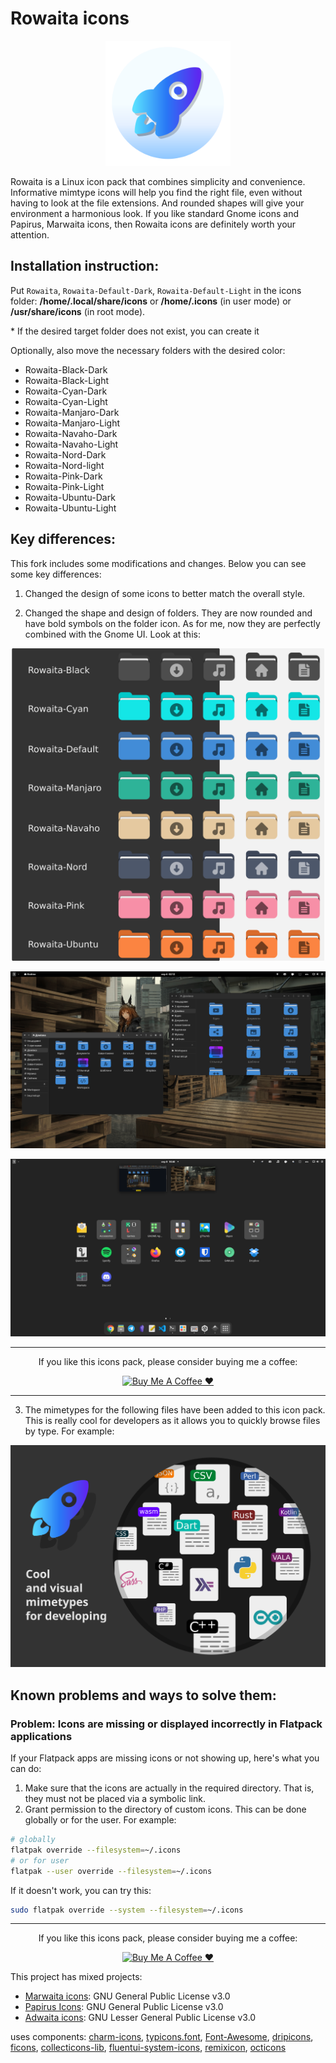 # Rowaita icons

<p align="center">
    <img width=200 height=200 src="logo.png" alt="Logo">
</p>

Rowaita is a Linux icon pack that combines simplicity and convenience. Informative mimtype icons will help you find the right file, even without having to look at the file extensions. And rounded shapes will give your environment a harmonious look. If you like standard Gnome icons and Papirus, Marwaita icons, then Rowaita icons are definitely worth your attention. 

## Installation instruction:

Put `Rowaita`, `Rowaita-Default-Dark`, `Rowaita-Default-Light` in the icons folder:
**/home/.local/share/icons** or **/home/.icons** (in user mode) or **/usr/share/icons** (in root mode).

\* If the desired target folder does not exist, you can create it

Optionally, also move the necessary folders with the desired color:
- Rowaita-Black-Dark
- Rowaita-Black-Light
- Rowaita-Cyan-Dark
- Rowaita-Cyan-Light
- Rowaita-Manjaro-Dark
- Rowaita-Manjaro-Light
- Rowaita-Navaho-Dark
- Rowaita-Navaho-Light
- Rowaita-Nord-Dark
- Rowaita-Nord-light
- Rowaita-Pink-Dark
- Rowaita-Pink-Light
- Rowaita-Ubuntu-Dark
- Rowaita-Ubuntu-Light

## Key differences:

This fork includes some modifications and changes. Below you can see some key differences:

1) Changed the design of some icons to better match the overall style.

2) Changed the shape and design of folders. They are now rounded and have bold symbols on the folder icon. As for me, now they are perfectly combined with the Gnome UI. Look at this:

<p align="center">
    <img width=500 src="img/screenshot2.png" alt="Screenshot of folders icons">
</p>

<p align="center">
    <img src="img/screenshot1.png" alt="Screenshot of folders icons on desktop">
</p>

<p align="center">
    <img src="img/screenshot3.png" alt="Screenshot of icons on desktop">
</p>

___

<p align="center"> 
If you like this icons pack, please consider buying me a coffee:
</p>

<p align="center"> <a href="https://www.buymeacoffee.com/yppppl" target="_blank"><img src="https://cdn.buymeacoffee.com/buttons/default-yellow.png" alt="Buy Me A Coffee ❤️" height="41"></a> </p>

___

3) The mimetypes for the following files have been added to this icon pack. This is really cool for developers as it allows you to quickly browse files by type. For example:

<p align="center">
    <img src="img/icons_preview_11.png" alt="Mimetypes preview">
</p>

## Known problems and ways to solve them:
### Problem: Icons are missing or displayed incorrectly in Flatpack applications
If your Flatpack apps are missing icons or not showing up, here's what you can do:
1) Make sure that the icons are actually in the required directory. That is, they must not be placed via a symbolic link.
2) Grant permission to the directory of custom icons. This can be done globally or for the user. For example: 
```bash
# globally
flatpak override --filesystem=~/.icons
# or for user
flatpak --user override --filesystem=~/.icons
```
If it doesn't work, you can try this:
```bash
sudo flatpak override --system --filesystem=~/.icons
```
___

<p align="center"> 
If you like this icons pack, please consider buying me a coffee:
</p>

<p align="center"> <a href="https://www.buymeacoffee.com/yppppl" target="_blank"><img src="https://cdn.buymeacoffee.com/buttons/default-yellow.png" alt="Buy Me A Coffee ❤️" height="41"></a> </p>

This project has mixed projects:

- [Marwaita icons](https://github.com/darkomarko42/Marwaita-Icons): GNU General Public License v3.0
- [Papirus Icons](https://github.com/PapirusDevelopmentTeam/papirus-icon-theme): GNU General Public License v3.0
- [Adwaita icons](https://gitlab.gnome.org/GNOME/adwaita-icon-theme): GNU Lesser General Public License v3.0

uses components:
[charm-icons](https://github.com/jaynewey/charm-icons), [typicons.font](https://github.com/stephenhutchings/typicons.font), [Font-Awesome](https://github.com/FortAwesome/Font-Awesome), [dripicons](https://github.com/amitjakhu/dripicons), [ficons](https://github.com/fiction-com/ficons), [collecticons-lib](https://github.com/developmentseed/collecticons-lib), [fluentui-system-icons](https://github.com/microsoft/fluentui-system-icons), [remixicon](https://github.com/Remix-Design/remixicon), [octicons](https://github.com/primer/octicons)
